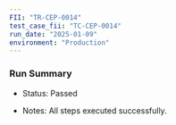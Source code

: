 ```yaml
---
FII: "TR-CEP-0014"
test_case_fii: "TC-CEP-0014"
run_date: "2025-01-09"
environment: "Production"
---
```

### Run Summary
-  Status: Passed

-  Notes: All steps executed successfully.